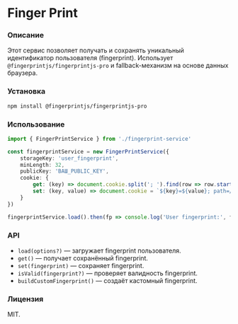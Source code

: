 # Finger Print

### Описание
Этот сервис позволяет получать и сохранять уникальный идентификатор пользователя (fingerprint). Использует `@fingerprintjs/fingerprintjs-pro` и fallback-механизм на основе данных браузера.

### Установка
```sh
npm install @fingerprintjs/fingerprintjs-pro
```

### Использование
```ts
import { FingerPrintService } from './fingerprint-service'

const fingerprintService = new FingerPrintService({
    storageKey: 'user_fingerprint',
    minLength: 32,
    publicKey: 'ВАШ_PUBLIC_KEY',
    cookie: {
        get: (key) => document.cookie.split('; ').find(row => row.startsWith(key))?.split('=')[1] || null,
        set: (key, value) => document.cookie = `${key}=${value}; path=/;`,
    }
})

fingerprintService.load().then(fp => console.log('User fingerprint:', fp))
```

### API
- `load(options?)` — загружает fingerprint пользователя.
- `get()` — получает сохранённый fingerprint.
- `set(fingerprint)` — сохраняет fingerprint.
- `isValid(fingerprint?)` — проверяет валидность fingerprint.
- `buildCustomFingerprint()` — создаёт кастомный fingerprint.

### Лицензия
MIT.

